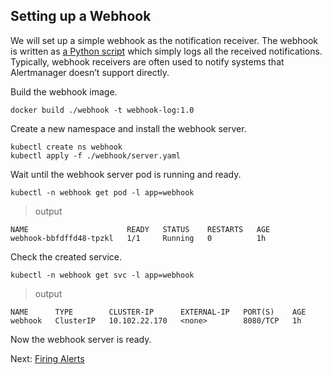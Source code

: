 ## Setting up a Webhook
We will set up a simple webhook as the notification receiver. The webhook is written as [a Python script](../webhook/scripts/server.py) which simply logs all the received notifications. Typically, webhook receivers are often used to notify systems that Alertmanager doesn’t support directly.  

Build the webhook image.
```
docker build ./webhook -t webhook-log:1.0
```
Create a new namespace and install the webhook server.
```
kubectl create ns webhook
kubectl apply -f ./webhook/server.yaml
```
Wait until the webhook server pod is running and ready.
```
kubectl -n webhook get pod -l app=webhook
```
> output
```
NAME                      READY   STATUS    RESTARTS   AGE
webhook-bbfdffd48-tpzkl   1/1     Running   0          1h
```
Check the created service.
```
kubectl -n webhook get svc -l app=webhook
```
> output
```
NAME      TYPE        CLUSTER-IP      EXTERNAL-IP   PORT(S)    AGE
webhook   ClusterIP   10.102.22.170   <none>        8080/TCP   1h
```
Now the webhook server is ready.

Next: [Firing Alerts](08-alert.md)
